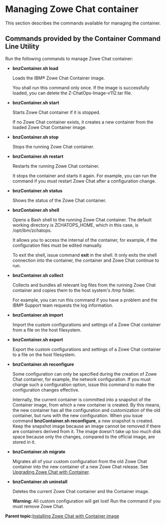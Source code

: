 # Managing Zowe Chat container

This section describes the commands available for managing the container.

## Commands provided by the Container Command Line Utility

Run the following commands to manage Zowe Chat container:

-   **bnzContainer.sh load**

    Loads the IBM® Zowe Chat Container image.

    You shall run this command only once. If the image is successfully loaded, you can delete the Z-ChatOps-Image-v112.tar file.

-   **bnzContainer.sh start**

    Starts Zowe Chat container if it is stopped.

    If no Zowe Chat container exists, it creates a new container from the loaded Zowe Chat Container image.


-   **bnzContainer.sh stop**

    Stops the running Zowe Chat container.

-   **bnzContainer.sh restart**

    Restarts the running Zowe Chat container.

    It stops the container and starts it again. For example, you can run the command if you must restart Zowe Chat after a configuration change.

-   **bnzContainer.sh status**

    Shows the status of the Zowe Chat container.


-   **bnzContainer.sh shell**

    Opens a Bash shell to the running Zowe Chat container. The default working directory is ZCHATOPS\_HOME, which in this case, is /opt/ibm/zchatops.

    It allows you to access the internal of the container, for example, if the configuration files must be edited manually.

    To exit the shell, issue command **exit** in the shell. It only exits the shell connection into the container, the container and Zowe Chat continue to run.

-   **bnzContainer.sh collect**

    Collects and bundles all relevant log files from the running Zowe Chat container and copies them to the host system's /tmp folder.

    For example, you can run this command if you have a problem and the IBM® Support team requests the log information.

-   **bnzContainer.sh import**

    Import the custom configurations and settings of a Zowe Chat container from a file on the host filesystem.


-   **bnzContainer.sh export**

    Export the custom configurations and settings of a Zowe Chat container to a file on the host filesystem.


-   **bnzContainer.sh reconfigure**

    Some configuration can only be specified during the creation of Zowe Chat container, for example, the network configuration. If you must change such a configuration option, issue this command to make the configuration changes effective.

    Internally, the current container is committed into a snapshot of the Container image, from which a new container is created. By this means, the new container has all the configuration and customization of the old container, but runs with the new configuration. When you issue command **bnzContainer.sh reconfigure**, a new snapshot is created. Keep the snapshot image because an image cannot be removed if there are containers derived from it. The image doesn't take up too much disk space because only the changes, compared to the official image, are stored in it.


-   **bnzContainer.sh migrate**

    Migrates all of your custom configuration from the old Zowe Chat container into the new container of a new Zowe Chat release. See [Upgrading Zowe Chat with Container](upgrading_ibm_z_chatops_container.md).


-   **bnzContainer.sh uninstall**

    Deletes the current Zowe Chat container and the Container image.

    **Warning:** All custom configuration will get lost! Run the command if you must remove Zowe Chat.


**Parent topic:**[Installing Zowe Chat with Container image](chatops_install_docker_package.md)

